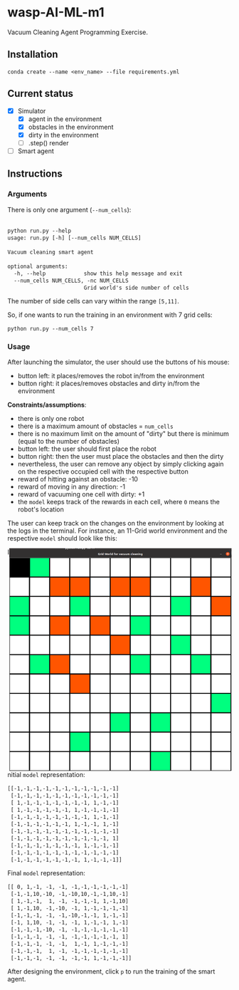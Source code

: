 # wasp-AI-ML-m1
Vacuum Cleaning Agent Programming Exercise. 


## Installation

```
conda create --name <env_name> --file requirements.yml
```


## Current status

* [x] Simulator
  * [x] agent in the environment
  * [x] obstacles in the environment
  * [x] dirty in the environment 
  * [ ] .step() render
* [ ] Smart agent 

## Instructions

### Arguments

There is only one argument (`--num_cells`):

```

python run.py --help         
usage: run.py [-h] [--num_cells NUM_CELLS]

Vacuum cleaning smart agent

optional arguments:
  -h, --help            show this help message and exit
  --num_cells NUM_CELLS, -nc NUM_CELLS
                        Grid world's side number of cells

```

The number of side cells can vary within the range `[5,11]`.

So, if one wants to run the training in an environment with 7 grid cells:

```
python run.py --num_cells 7
```

### Usage

After launching the simulator, the user should use the buttons of his mouse:
* button left: it places/removes the robot in/from the environment
* button right: it places/removes obstacles and dirty in/from the environment

**Constraints/assumptions**:

* there is only one robot
* there is a maximum amount of obstacles =  `num_cells`
* there is no maximum limit on the amount of "dirty" but there is minimum (equal to the number of obstacles)
* button left: the user should first place the robot
* button right: then the user must place the obstacles and then the dirty
* nevertheless, the user can remove any object by simply clicking again on the respective occupied cell with the respective button
* reward of hitting against an obstacle: -10
* reward of moving in any direction: -1
* reward of vacuuming one cell with dirty: +1
* the `model` keeps track of the rewards in each cell, where `0` means the robot's location

The user can keep track on the changes on the environment by looking at the logs in the terminal. For instance, an 11-Grid world environment and the respective `model` should look like this: 



<img src="docs/example_gs11.png" align="right" width="500" height="500"/>

Initial `model` representation:


```
[[-1,-1,-1,-1,-1,-1,-1,-1,-1,-1,-1]
 [-1,-1,-1,-1,-1,-1,-1,-1,-1,-1,-1]
 [ 1,-1,-1,-1,-1,-1,-1,-1, 1,-1,-1]
 [ 1,-1,-1,-1,-1,-1, 1,-1,-1,-1,-1]
 [-1,-1,-1,-1,-1,-1,-1,-1, 1,-1,-1]
 [-1,-1,-1,-1,-1,-1, 1,-1,-1, 1,-1]
 [-1,-1,-1,-1,-1,-1,-1,-1,-1,-1,-1]
 [-1,-1,-1,-1,-1,-1,-1,-1,-1,-1, 1]
 [-1,-1,-1,-1,-1,-1,-1, 1,-1,-1,-1]
 [-1,-1,-1,-1,-1,-1,-1,-1,-1,-1,-1]
 [-1,-1,-1,-1,-1,-1,-1, 1,-1,-1,-1]]
```


Final `model` representation:

```
[[ 0, 1,-1, -1, -1, -1,-1,-1,-1,-1,-1]
 [-1,-1,10,-10, -1,-10,10,-1,-1,10,-1]
 [ 1,-1,-1,  1, -1, -1,-1,-1, 1,-1,10]
 [ 1,-1,10, -1,-10, -1, 1,-1,-1,-1,-1]
 [-1,-1,-1, -1, -1,-10,-1,-1, 1,-1,-1]
 [-1, 1,10, -1, -1, -1, 1,-1,-1, 1,-1]
 [-1,-1,-1,-10, -1, -1,-1,-1,-1,-1,-1]
 [-1,-1,-1, -1, -1, -1,-1,-1,-1,-1, 1]
 [-1,-1,-1, -1, -1,  1,-1, 1,-1,-1,-1]
 [-1,-1,-1,  1, -1, -1,-1,-1,-1,-1,-1]
 [-1,-1,-1, -1, -1, -1,-1, 1,-1,-1,-1]]
```








After designing the environment, click `p` to run the training of the smart agent.
